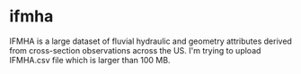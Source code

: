 # ifmha
IFMHA is a large dataset of fluvial hydraulic and geometry attributes derived from cross-section observations across the US.
I'm trying to upload IFMHA.csv file which is larger than 100 MB.
